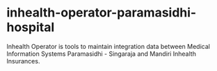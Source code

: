 # inhealth-operator-paramasidhi-hospital
Inhealth Operator is tools to maintain integration data between Medical Information Systems Paramasidhi - Singaraja and Mandiri Inhealth Insurances.
